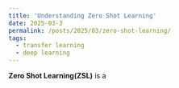```yaml
---
title: 'Understanding Zero Shot Learning'
date: 2025-03-3
permalink: /posts/2025/03/zero-shot-learning/
tags:
  - transfer learning
  - deep learning
---
```

**Zero Shot Learning(ZSL)** is a 